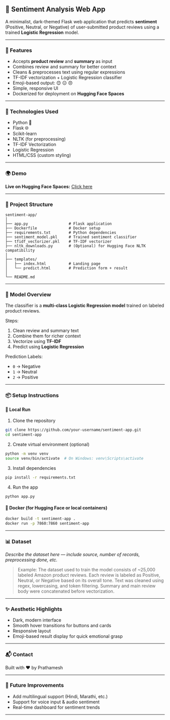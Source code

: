 ## 🧠 Sentiment Analysis Web App

A minimalist, dark-themed Flask web application that predicts **sentiment** (Positive, Neutral, or Negative) of user-submitted product reviews using a trained **Logistic Regression** model.

---

### 🚀 Features

- Accepts **product review** and **summary** as input
- Combines review and summary for better context
- Cleans & preprocesses text using regular expressions
- TF-IDF vectorization + Logistic Regression classifier
- Emoji-based output: 😊 😐 😠
- Simple, responsive UI
- Dockerized for deployment on **Hugging Face Spaces**

---

### 🧠 Technologies Used

- Python 🐍
- Flask 🌐
- Scikit-learn
- NLTK (for preprocessing)
- TF-IDF Vectorization
- Logistic Regression
- HTML/CSS (custom styling)

---

### 🌍 Demo

**Live on Hugging Face Spaces:** [Click here](https://huggingface.co/spaces/your-username/sentiment-app)

---

### 📁 Project Structure

```
sentiment-app/
│
├── app.py                  # Flask application
├── Dockerfile              # Docker setup
├── requirements.txt        # Python dependencies
├── sentiment_model.pkl     # Trained sentiment classifier
├── tfidf_vectorizer.pkl    # TF-IDF vectorizer
├── nltk_downloads.py       # (Optional) for Hugging Face NLTK compatibility
│
├── templates/
│   ├── index.html          # Landing page
│   └── predict.html        # Prediction form + result
│
└── README.md
```

---

### 🧠 Model Overview

The classifier is a **multi-class Logistic Regression model** trained on labeled product reviews.

Steps:
1. Clean review and summary text
2. Combine them for richer context
3. Vectorize using **TF-IDF**
4. Predict using **Logistic Regression**

Prediction Labels:
- `0` → Negative
- `1` → Neutral
- `2` → Positive

---

### 📦 Setup Instructions

#### 🔧 Local Run

1. Clone the repository
```bash
git clone https://github.com/your-username/sentiment-app.git
cd sentiment-app
```

2. Create virtual environment (optional)
```bash
python -m venv venv
source venv/bin/activate  # On Windows: venv\Scripts\activate
```

3. Install dependencies
```bash
pip install -r requirements.txt
```

4. Run the app
```bash
python app.py
```

#### 🐳 Docker (for Hugging Face or local containers)

```bash
docker build -t sentiment-app .
docker run -p 7860:7860 sentiment-app
```

---

### 📊 Dataset

*Describe the dataset here — include source, number of records, preprocessing done, etc.*

> Example:
> The dataset used to train the model consists of ~25,000 labeled Amazon product reviews. Each review is labeled as Positive, Neutral, or Negative based on its overall tone. Text was cleaned using regex, lowercasing, and token filtering. Summary and main review body were concatenated before vectorization.

---

### ✨ Aesthetic Highlights

- Dark, modern interface
- Smooth hover transitions for buttons and cards
- Responsive layout
- Emoji-based result display for quick emotional grasp

---

### 📬 Contact

Built with ❤️ by Prathamesh

---

### 🧠 Future Improvements

- Add multilingual support (Hindi, Marathi, etc.)
- Support for voice input & audio sentiment
- Real-time dashboard for sentiment trends

---
